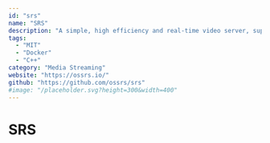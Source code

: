 ```yaml
---
id: "srs"
name: "SRS"
description: "A simple, high efficiency and real-time video server, supports RTMP, WebRTC, HLS, HTTP-FLV and SRT."
tags:
  - "MIT"
  - "Docker"
  - "C++"
category: "Media Streaming"
website: "https://ossrs.io/"
github: "https://github.com/ossrs/srs"
#image: "/placeholder.svg?height=300&width=400"
---
```


# SRS
